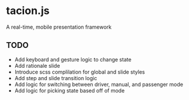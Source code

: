 tacion.js
=========
A real-time, mobile presentation framework

TODO
----
- Add keyboard and gesture logic to change state
- Add rationale slide
- Introduce scss complilation for global and slide styles
- Add step and slide transition logic
- Add logic for switching between driver, manual, and passenger mode
- Add logic for picking state based off of mode
